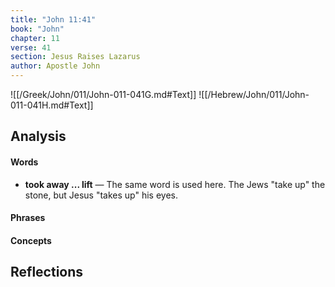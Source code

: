 ```yaml
---
title: "John 11:41"
book: "John"
chapter: 11
verse: 41
section: Jesus Raises Lazarus
author: Apostle John
---
```

![[/Greek/John/011/John-011-041G.md#Text]]
![[/Hebrew/John/011/John-011-041H.md#Text]]

## Analysis

#### Words
- **took away ... lift** — The same word is used here.  The Jews "take up" the stone, but Jesus "takes up" his eyes.

#### Phrases

#### Concepts

## Reflections
